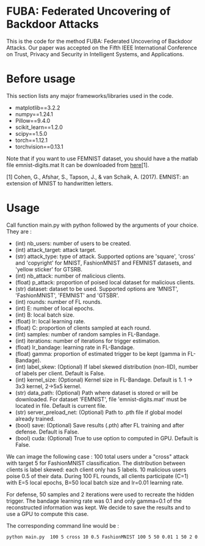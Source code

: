 # FUBA: Federated Uncovering of Backdoor Attacks
This is the code for the method FUBA: Federated Uncovering of Backdoor Attacks.
Our paper was accepted on the Fifth IEEE International Conference on Trust, Privacy and Security in Intelligent Systems, and Applications.

# Before usage
This section lists any major frameworks/libraries used in the code.
* matplotlib==3.2.2
* numpy==1.24.1
* Pillow==9.4.0
* scikit_learn==1.2.0
* scipy==1.5.0
* torch==1.12.1
* torchvision==0.13.1

Note that if you want to use FEMNIST dataset, you should have a the matlab file emnist-digits.mat It can be downloaded from [here](https://www.nist.gov/itl/products-and-services/emnist-dataset)[1].

[1] Cohen, G., Afshar, S., Tapson, J., & van Schaik, A. (2017). EMNIST: an extension of MNIST to handwritten letters.

# Usage
Call function main.py with python followed by the arguments of your choice. They are :
  * (int) nb_users: number of users to be created.
  * (int) attack_target: attack target.
  * (str) attack_type: type of attack. Supported options are 'square', 'cross' and 'copyright' for MNIST, FashionMNIST and FEMNIST datasets, and 'yellow sticker' for GTSRB.
  * (int) nb_attack: number of malicious clients.
  * (float) p_attack: proportion of poised local dataset for malicious clients.
  * (str) dataset: dataset to be used. Supported options are 'MNIST', 'FashionMNIST', 'FEMNIST' and 'GTSBR'.
  * (int) rounds: number of FL rounds.
  * (int) E: number of local epochs.
  * (int) B: local batch size.
  * (float) lr: local learning rate.
  * (float) C: proportion of clients sampled at each round.
  * (int) samples: number of random samples in FL-Bandage.
  * (int) iterations: number of iterations for trigger estimation.
  * (float) lr_bandage: learning rate in FL-Bandage.
  * (float) gamma: proportion of estimated trigger to be kept (gamma in FL-Bandage).
  * (int) label_skew: (Optional) If label skewed distribution (non-IID), number of labels per client. Default is False.
  * (int) kernel_size: (Optional) Kernel size in FL-Bandage. Default is 1. 1 -> 3x3 kernel, 2->5x5 kernel.
  * (str) data_path: (Optional) Path where dataset is stored or will be downloaded. For dataset 'FEMNIST', file 'emnist-digits.mat' must be located in file. Default is current file.
  * (str) server_preload_net: (Optional) Path to .pth file if global model already trained.
  * (bool) save: (Optional) Save results (.pth) after FL training and after defense. Default is False.
  * (bool) cuda: (Optional) True to use option to computed in GPU. Default is False.


We can image the following case : 100 total users under a "cross" attack with target 5 for FashionMNIST classification.
The distribution between clients is label skewed: each client only has 5 labels.
10 malicious users poise 0.5 of their data. During 100 FL rounds, all clients participate (C=1) with E=5 local epochs, B=50 local batch size and lr=0.01 learning rate.

For defense, 50 samples and 2 iterations were used to recreate the hidden trigger. The bandage learning rate was 0.1 and only gamma=0.1 of the reconstructed information was kept.
We decide to save the results and to use a GPU to compute this case. 

The corresponding command line would be :
```bash
python main.py  100 5 cross 10 0.5 FashionMNIST 100 5 50 0.01 1 50 2 0.1 0.1 5 --save --cuda

```
